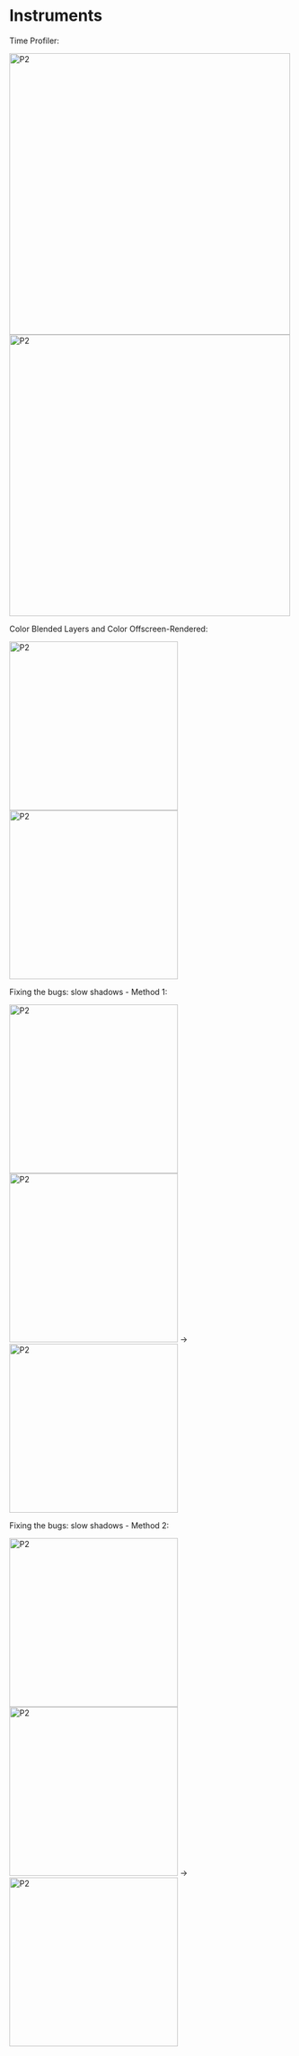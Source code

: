 # Instruments

Time Profiler:

<img width="500" alt="P2" src="https://sun9-46.userapi.com/impg/2OIz1ETK5h5EzxaLwBFA-De2mALKHba8hxS7cA/N9CQLZTe7s8.jpg?size=2560x1600&quality=95&sign=2cf5c4c0d24befd0b0d6ab65b13cceae&type=album"> <img width="500" alt="P2" src="https://sun9-50.userapi.com/impg/rjQHeHL9AkE727054Yj0JcAcQOJ5zed_HNiWiw/Jcsh6xLqjnY.jpg?size=2560x1600&quality=95&sign=6cbb36ef64ad30fc0151e83bbcc54cd1&type=album"> 

Color Blended Layers and Color Offscreen-Rendered:

<img width="300" alt="P2" src="https://sun9-78.userapi.com/impg/CxLu9Z8BZxIlW7i68Vc2NfoIYhRs6PEKsJtoqQ/T1NWx1MLLBo.jpg?size=996x2160&quality=95&sign=02c2e69650abfb64f3776e29a79f325a&type=album"> <img width="300" alt="P2" src="https://sun9-73.userapi.com/impg/DuzcQS7wu5LiDSGTv4fh3f4uYEMXDTNcW0oVAQ/FjOp114na90.jpg?size=996x2160&quality=95&sign=c0fb2114c218f4eb005901c845ae41ca&type=album">

Fixing the bugs: slow shadows - Method 1:

<img width="300" alt="P2" src="https://sun9-58.userapi.com/impg/sF_BXyn-jfU4SurWUXalm3Julpa-eZF1yD3zDw/5FccmEnL1Ug.jpg?size=996x2160&quality=95&sign=7a3ea722cdea2defb007ba2381bf438a&type=album"> <img width="300" alt="P2" src="https://sun9-62.userapi.com/impg/hwn5AF1-w8Qxlu2BZqcAb0VWsccilDmEsw2dTQ/Y6zBQlzAzK4.jpg?size=996x2160&quality=95&sign=82e481a4ed8caef5301e5b9cdd8deeea&type=album"> -> <img width="300" alt="P2" src="https://sun9-35.userapi.com/impg/3kYWhdoGoCRfwsuhCu7ch_--7PP6X1pdZVpgXQ/kTsqa3tR1NA.jpg?size=996x2160&quality=95&sign=1c9c54f0d2b37d5b4954e286045fb2bb&type=album">

Fixing the bugs: slow shadows - Method 2:

<img width="300" alt="P2" src="https://sun9-58.userapi.com/impg/sF_BXyn-jfU4SurWUXalm3Julpa-eZF1yD3zDw/5FccmEnL1Ug.jpg?size=996x2160&quality=95&sign=7a3ea722cdea2defb007ba2381bf438a&type=album"> <img width="300" alt="P2" src="https://sun9-62.userapi.com/impg/hwn5AF1-w8Qxlu2BZqcAb0VWsccilDmEsw2dTQ/Y6zBQlzAzK4.jpg?size=996x2160&quality=95&sign=82e481a4ed8caef5301e5b9cdd8deeea&type=album"> -> <img width="300" alt="P2" src="https://sun9-65.userapi.com/impg/_mshZW6EzOS40TeCyB7xjkV_OWhAwHNyogeolA/WABcoRSomAU.jpg?size=996x2160&quality=95&sign=5c5e0f1bb4fa0f9ff57d2df56c867e85&type=album">

